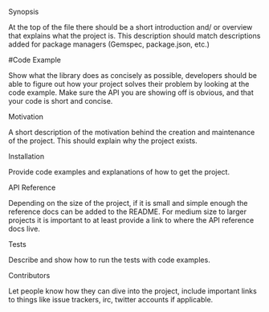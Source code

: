Synopsis</b>

At the top of the file there should be a short introduction and/ or overview that explains what the project is. This description should match descriptions added for package managers (Gemspec, package.json, etc.)

#Code Example</b>

Show what the library does as concisely as possible, developers should be able to figure out how your project solves their problem by looking at the code example. Make sure the API you are showing off is obvious, and that your code is short and concise.

Motivation</b>

A short description of the motivation behind the creation and maintenance of the project. This should explain why the project exists.

Installation</b>

Provide code examples and explanations of how to get the project.

API Reference</b>

Depending on the size of the project, if it is small and simple enough the reference docs can be added to the README. For medium size to larger projects it is important to at least provide a link to where the API reference docs live.

Tests</b>

Describe and show how to run the tests with code examples.

Contributors</b>

Let people know how they can dive into the project, include important links to things like issue trackers, irc, twitter accounts if applicable.
